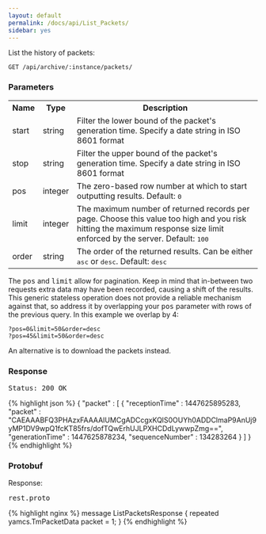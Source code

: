 ```yaml
---
layout: default
permalink: /docs/api/List_Packets/
sidebar: yes
---
```


List the history of packets:

    GET /api/archive/:instance/packets/

### Parameters

<table class="inline">
    <tr>
        <th>Name</th>
        <th>Type</th>
        <th>Description</th>
    </tr>
    <tr>
        <td class="code">start</td>
        <td class="code">string</td>
        <td>Filter the lower bound of the packet's generation time. Specify a date string in ISO 8601 format</td>
    </tr>
    <tr>
        <td class="code">stop</td>
        <td class="code">string</td>
        <td>Filter the upper bound of the packet's generation time. Specify a date string in ISO 8601 format</td>
    </tr>
    <tr>
        <td class="code">pos</td>
        <td class="code">integer</td>
        <td>The zero-based row number at which to start outputting results. Default: <tt>0</tt></td>
    </tr>
    <tr>
        <td class="code">limit</td>
        <td class="code">integer</td>
        <td>The maximum number of returned records per page. Choose this value too high and you risk hitting the maximum response size limit enforced by the server. Default: <tt>100</tt></td>
    </tr>
    <!--tr>
        <td class="code">q</td>
        <td class="code">string</td>
        <td>The search keywords.</td>
    </tr-->
    <tr>
        <td class="code">order</td>
        <td class="code">string</td>
        <td>The order of the returned results. Can be either <tt>asc</tt> or <tt>desc</tt>. Default: <tt>desc</tt></td>
    </tr>
</table>

The <tt>pos</tt> and <tt>limit</tt> allow for pagination. Keep in mind that in-between two requests extra data may have been recorded, causing a shift of the results. This generic stateless operation does not provide a reliable mechanism against that, so address it by overlapping your <tt>pos</tt> parameter with rows of the previous query. In this example we overlap by 4:

    ?pos=0&limit=50&order=desc
    ?pos=45&limit=50&order=desc
    
An alternative is to download the packets instead.


### Response

<pre class="header">
Status: 200 OK
</pre>

{% highlight json %}
{ 
  "packet" : [ {
    "receptionTime" : 1447625895283,
    "packet" : "CAEAAABFQ3PHAzxFAAAAIUMCgADCcgxKQlS0OUYh0ADDClmaP9AnUj9yMP1DV9wpQ1fcKT85frs/dofTQwErhUJLPXHCDdLywwpZmg==",
    "generationTime" : 1447625878234,
    "sequenceNumber" : 134283264
  } ] 
}
{% endhighlight %}


### Protobuf

Response:

<pre class="r header">rest.proto</pre>
{% highlight nginx %}
message ListPacketsResponse {
  repeated yamcs.TmPacketData packet = 1;
}
{% endhighlight %}
